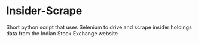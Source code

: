 # Insider-Scrape

Short python script that uses Selenium to drive and scrape insider holdings data from the Indian Stock Exchange website
